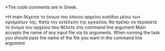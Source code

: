 *The code comments are in Greek.

*Η main δέχεται το όνομα του όποιου αρχείου εισόδου μέσω των ορισμάτων της. Κατά την εκτέλεση της εργασίας θα πρέπει να περάσετε το όνομα του αρχείου που θέλετε στο command line argument
Μain accepts the name of any input file via its arguments. When running the task you should pass the name of the file you want in the command line argument
